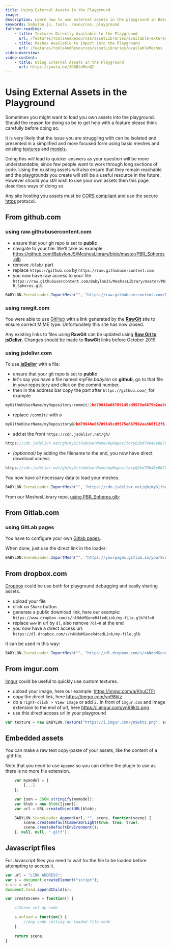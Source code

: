 ```yaml
---
title: Using External Assets In the Playground
image: 
description: Learn how to use external assets in the playground in Babylon.js.
keywords: babylon.js, tools, resources, playground
further-reading:
    - title: Textures Directly Available to the Playground
      url: /features/toolsAndResources/assetLibraries/availableTextures
    - title: Meshes Available to Import into the Playground
      url: /features/toolsAndResources/assetLibraries/availableMeshes
video-overview:
video-content:
    - title: Using External Assets In the Playground
      url: https://youtu.be/3D6BtdMnnQI
---
```


# Using External Assets in the Playground

Sometimes you might want to load you own assets into the playground. Should the reason for doing so be to get help with a feature please think carefully before doing so.

It is very likely that the issue you are struggling with can be isolated and presented in a simplified and more focused form using basic meshes and existing [textures](/features/toolsAndResources/assetLibraries/availableTextures) and [models](/features/toolsAndResources/assetLibraries/availableMeshes).

Doing this will lead to quicker answers as your question will be more understandable, since few people want to work through long sections of code.  Using the existing assets will also ensure that they remain reachable and the playgrounds you create will still be a useful resource in the future.  However should you still wish to use your own assets then this page describes ways of doing so.

 Any site hosting you assets must be [CORS compliant](https://en.wikipedia.org/wiki/Cross-origin_resource_sharing) and use the secure [https](https://en.wikipedia.org/wiki/HTTPS) protocol.

## From github.com

### using raw.githubusercontent.com

 - ensure that your git repo is set to **public**
 - navigate to your file. We'll take as example https://github.com/BabylonJS/MeshesLibrary/blob/master/PBR_Spheres.glb
 - remove `/blob/` part
 - replace `https://github.com` by `https://raw.githubusercontent.com`
 - you now have raw access to your file `https://raw.githubusercontent.com/BabylonJS/MeshesLibrary/master/PBR_Spheres.glb`

```javascript
BABYLON.SceneLoader.ImportMesh("", "https://raw.githubusercontent.com/BabylonJS/MeshesLibrary/master/", "PBR_Spheres.glb", scene);
```

 <Playground id="#YIU90M" title="Using Assets From Github" description="Simple example of loading assets from github into the playground."/>

### using rawgit.com
 
You were able to use [GitHub](https://github.com/) with a link generated by the **[RawGit](https://rawgit.com/)** site to ensure correct MIME type. Unfortunately this site has now closed.

Any existing links to files using **RawGit** can be updated using **[Raw Git to jsDelivr](https://www.jsdelivr.com/rawgit)**. Changes should be made to **RawGit** links before October 2019.

### using jsdelivr.com

 To use **[jsDelivr](https://www.jsdelivr.com)** with a file: 
 - ensure that your git repo is set to **public**
 - let's say you have a file named _myFile.babylon_ on  **github**, go to that file in your repository and click on the commit number. 
 - then in the address bar copy the part after `https://github.com/`, for example

 ```javascript
myGithubUserName/myRepository/commit/2bd79648e08709145cd9575e6679b2ea360f12f6
 ```

 - replace `/commit/` with `@`

 ```javascript
myGithubUserName/myRepository@2bd79648e08709145cd9575e6679b2ea360f12f6
 ```

 - add at the front `https://cdn.jsdelivr.net/gh/`

 ```javascript
https://cdn.jsdelivr.net/gh/myGithubUserName/myRepository@2bd79648e08709145cd9575e6679b2ea360f12f6
 ```

- *(optionnal)* by adding the filename to the end, you now have direct download access

 ```javascript
https://cdn.jsdelivr.net/gh/myGithubUserName/myRepository@2bd79648e08709145cd9575e6679b2ea360f12f6/myFile.babylon
 ```

You now have all necessary data to load your meshes.
 
```javascript
BABYLON.SceneLoader.ImportMesh("", "https://cdn.jsdelivr.net/gh/myGithubUserName/myRepository@2bd79648e08709145cd9575e6679b2ea360f12f6", "myFile.babylon", scene);
```

From our MeshesLibrary repo, [using PBR_Spheres.glb](https://github.com/BabylonJS/MeshesLibrary/commit/fa494961cbe0b8d44854b3cf8aa8268ba211741a):

 <Playground id="#IX12S2" title="Loading Assets From The Babylon.js Meshes Library" description="Simple example showing how to load assets from the Babylon.js meshes library."/>

## From Gitlab.com

### using GitLab pages

You have to configure your own [Gitlab pages](https://docs.gitlab.com/ee/user/project/pages/).

When done, just use the direct link in the loader:

```javascript
BABYLON.SceneLoader.ImportMesh("", "https://yourpages.gitlab.io/yourScene/", "myFile.babylon", scene);
```

## From dropbox.com

[Dropbox](https://dropbox.com) could be use both for playground debugging and easily sharing assets.

- upload your file
- click on `Share` button
- generate a public download link, here our example: `https://www.dropbox.com/s/rANdoMGeneR4tedLink/my-file.glb?dl=0`
- replace `www` in url by `dl`, also remove `?dl=0` at the end
- you now have a direct access url: `https://dl.dropbox.com/s/rANdoMGeneR4tedLink/my-file.glb`

It can be used in this way:

```javascript
BABYLON.SceneLoader.ImportMesh("", "https://dl.dropbox.com/s/rANdoMGeneR4tedLink/", "my-file.glb", scene);
```

 <Playground id="#8LFTCH#14" title="Loading Assets From Dropbox" description="Simple example of loading assets from dropbox."/>

## From imgur.com

[Imgur](https://imgur.com) could be useful to quickly use custom textures.

- upload your image, here our example: https://imgur.com/a/KhuCTFr
- copy the direct link, here https://imgur.com/yn98ktz
- do a `right-click > View image` or add `i.` in front of `imgur.com` and image extension to the end of url, here https://i.imgur.com/yn98ktz.png
- use this direct access url in your playground

```javascript
var texture = new BABYLON.Texture("https://i.imgur.com/yn98ktz.png", scene);
```

 <Playground id="#UNEWTE" title="Loading Assets From Imgur" description="Simple example of loading assets from imgur."/>

## Embedded assets 

You can make a raw text copy-paste of your assets, like the content of a .gltf file.

Note that you need to use `Append` so you can define the plugin to use as there is no more file extension.

```javascript
    var mymodel = {
        [...]
    };

    var json = JSON.stringify(mymodel);
    var blob = new Blob([json]);
    var url = URL.createObjectURL(blob);

    BABYLON.SceneLoader.Append(url, "", scene, function(scene) {
        scene.createDefaultCameraOrLight(true, true, true),
        scene.createDefaultEnvironment();
    }, null, null, ".gltf");
```

 <Playground id="#KEY4S4" title="Loading Embedded Assest" description="Simple example showing how to load embedded assets."/>

## Javascript files

For Javascript files you need to wait for the file to be loaded before attempting to access it.

```javascript
var url = "LINK ADDRESS";
var s = document.createElement("script");
s.src = url;
document.head.appendChild(s);

var createScene = function() {

    //Scene set up code

    s.onload = function() {
        //any code calling on loaded file code
    }
	
    return scene;
}
```

 <Playground id="#WF3VKZ" title="Loading Embeded Assets (javascript)" description="Another example of loading embedded assets."/>